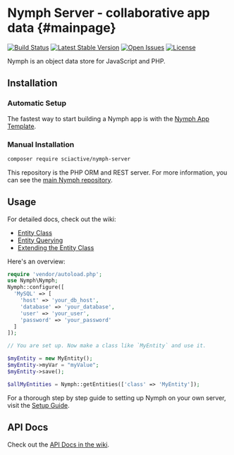 # Nymph Server - collaborative app data {#mainpage}

[![Build Status](https://img.shields.io/travis/sciactive/nymph-server/master.svg)](http://travis-ci.org/sciactive/nymph-server) [![Latest Stable Version](https://img.shields.io/packagist/v/sciactive/nymph-server.svg)](https://packagist.org/packages/sciactive/nymph-server) [![Open Issues](https://img.shields.io/github/issues/sciactive/nymph-server.svg)](https://github.com/sciactive/nymph-server/issues) [![License](https://img.shields.io/github/license/sciactive/nymph-server.svg)]()

Nymph is an object data store for JavaScript and PHP.

## Installation

### Automatic Setup

The fastest way to start building a Nymph app is with the [Nymph App Template](https://github.com/hperrin/nymph-template).

### Manual Installation

```sh
composer require sciactive/nymph-server
```

This repository is the PHP ORM and REST server. For more information, you can see the [main Nymph repository](https://github.com/sciactive/nymph).

## Usage

For detailed docs, check out the wiki:

* [Entity Class](https://github.com/sciactive/nymph/wiki/Entity-Class)
* [Entity Querying](https://github.com/sciactive/nymph/wiki/Entity-Querying)
* [Extending the Entity Class](https://github.com/sciactive/nymph/wiki/Extending-the-Entity-Class)

Here's an overview:

```php
require 'vendor/autoload.php';
use Nymph\Nymph;
Nymph::configure([
  'MySQL' => [
    'host' => 'your_db_host',
    'database' => 'your_database',
    'user' => 'your_user',
    'password' => 'your_password'
  ]
]);

// You are set up. Now make a class like `MyEntity` and use it.

$myEntity = new MyEntity();
$myEntity->myVar = "myValue";
$myEntity->save();

$allMyEntities = Nymph::getEntities(['class' => 'MyEntity']);
```

For a thorough step by step guide to setting up Nymph on your own server, visit the [Setup Guide](https://github.com/sciactive/nymph/wiki/Setup-Guide).

## API Docs

Check out the [API Docs in the wiki](https://github.com/sciactive/nymph/wiki/API-Docs).
